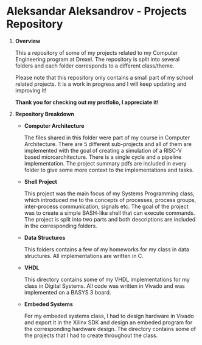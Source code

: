 # Aleksandar Aleksandrov - Projects Repository 

1. **Overview**

    This a repository of some of my projects related to my Computer Engineering program at Drexel. The repository is split into several folders and each folder corresponds to a different class/theme. 

    Please note that this repository only contains a small part of my school related projects. It is a work in progress and I will keep updating and improving it!

    **Thank you for checking out my protfolio, I appreciate it!**


2. **Repository Breakdown**

    * **Computer Architecture**

        The files shared in this folder were part of my course in Computer Architecture. There are 5 different sub-projects and all of them are implemented with the goal of creating a simulation of a RISC-V based microarchitecture. There is a single cycle and a pipeline implementation. The project summary pdfs are included in every folder to give some more context to the implementations and tasks. 

    * **Shell Project**

        This project was the main focus of my Systems Programming class, which introduced me to the concepts of processes, process groups, inter-process communication, signals etc. The goal of the project was to create a simple BASH-like shell that can execute commands. The project is split into two parts and both descriptions are included in the corresponding folders.

    * **Data Structures**

        This folders contains a few of my homeworks for my class in data structures. All implementations are written in C.

    * **VHDL**

        This directory contains some of my VHDL implementations for my class in Digital Systems. All code was written in Vivado and was implemented on a BASYS 3 board.

    * **Embeded Systems**

        For my embeded systems class, I had to design hardware in Vivado and export it in the Xilinx SDK and design an embeded program for the corresponding hardware design. The directory contains some of the projects that I had to create throughout the class.

